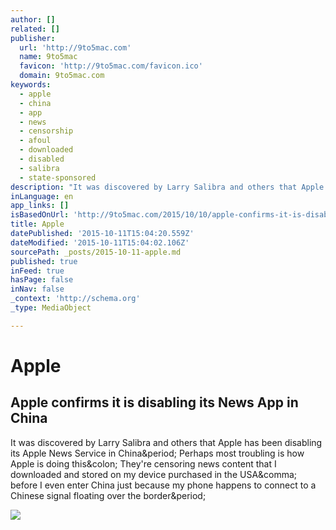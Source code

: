 ```yaml
---
author: []
related: []
publisher:
  url: 'http://9to5mac.com'
  name: 9to5mac
  favicon: 'http://9to5mac.com/favicon.ico'
  domain: 9to5mac.com
keywords:
  - apple
  - china
  - app
  - news
  - censorship
  - afoul
  - downloaded
  - disabled
  - salibra
  - state-sponsored
description: "It was discovered by Larry Salibra and others that Apple has been disabling its Apple News Service in China. Perhaps most troubling is how Apple is doing this: They're censoring news content that I downloaded and stored on my device purchased in the USA, before I even enter China just because my phone happens to connect to a Chinese signal floating over the border."
inLanguage: en
app_links: []
isBasedOnUrl: 'http://9to5mac.com/2015/10/10/apple-confirms-it-is-disabling-its-news-app-in-china/'
title: Apple
datePublished: '2015-10-11T15:04:20.559Z'
dateModified: '2015-10-11T15:04:02.106Z'
sourcePath: _posts/2015-10-11-apple.md
published: true
inFeed: true
hasPage: false
inNav: false
_context: 'http://schema.org'
_type: MediaObject

---
```

# Apple

<article style=""><h1>Apple confirms it is disabling its News App in China</h1><p>It was discovered by Larry Salibra and others that Apple has been disabling its Apple News Service in China&amp;period; Perhaps most troubling is how Apple is doing this&amp;colon; They're censoring news content that I downloaded and stored on my device purchased in the USA&amp;comma; before I even enter China just because my phone happens to connect to a Chinese signal floating over the border&amp;period;</p><img src="https://9to5mac.files.wordpress.com/2015/10/apple-news-china-censored.jpg?w=1000&amp;h=500" /></article>